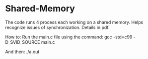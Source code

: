# Shared-Memory

The code runs 4 process each working on a shared memory. Helps recognize issues of synchronization. Details in pdf.

How to:
Run the main.c file using the command: 
gcc -std=c99 -D_SVID_SOURCE main.c

And then: ./a.out
